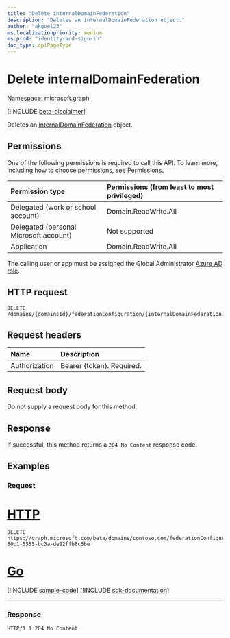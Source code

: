 ```yaml
---
title: "Delete internalDomainFederation"
description: "Deletes an internalDomainFederation object."
author: "akgoel23"
ms.localizationpriority: medium
ms.prod: "identity-and-sign-in"
doc_type: apiPageType
---
```


# Delete internalDomainFederation
Namespace: microsoft.graph

[!INCLUDE [beta-disclaimer](../../includes/beta-disclaimer.md)]

Deletes an [internalDomainFederation](../resources/internaldomainfederation.md) object.

## Permissions
One of the following permissions is required to call this API. To learn more, including how to choose permissions, see [Permissions](/graph/permissions-reference).

|Permission type|Permissions (from least to most privileged)|
|:---|:---|
|Delegated (work or school account)|Domain.ReadWrite.All|
|Delegated (personal Microsoft account)|Not supported|
|Application|Domain.ReadWrite.All|

The calling user or app must be assigned the Global Administrator [Azure AD role](/azure/active-directory/roles/permissions-reference).

## HTTP request

<!-- {
  "blockType": "ignored"
}
-->
``` http
DELETE /domains/{domainsId}/federationConfiguration/{internalDomainFederationId}
```

## Request headers
|Name|Description|
|:---|:---|
|Authorization|Bearer {token}. Required.|

## Request body
Do not supply a request body for this method.

## Response

If successful, this method returns a `204 No Content` response code.

## Examples

### Request

# [HTTP](#tab/http)
<!-- {
  "blockType": "request",
  "name": "delete_internaldomainfederation"
}
-->
``` http
DELETE https://graph.microsoft.com/beta/domains/contoso.com/federationConfiguration/96db02e2-80c1-5555-bc3a-de92ffb8c5be
```

# [Go](#tab/go)
[!INCLUDE [sample-code](../includes/snippets/go/delete-internaldomainfederation-go-snippets.md)]
[!INCLUDE [sdk-documentation](../includes/snippets/snippets-sdk-documentation-link.md)]

---



### Response
<!-- {
  "blockType": "response",
  "truncated": true
}
-->
``` http
HTTP/1.1 204 No Content
```

